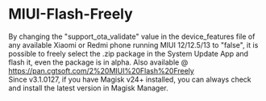 # MIUI-Flash-Freely
By changing the "support_ota_validate" value in the device_features file of any available Xiaomi or Redmi phone running MIUI 12/12.5/13 to "false", it is possible to freely select the .zip package in the System Update App and flash it, even the package is in alpha.
Also available @ https://pan.cgtsoft.com/2%20MIUI%20Flash%20Freely  
Since v3.1.0127, if you have Magisk v24+ installed, you can always check and install the latest version in Magisk Manager.

